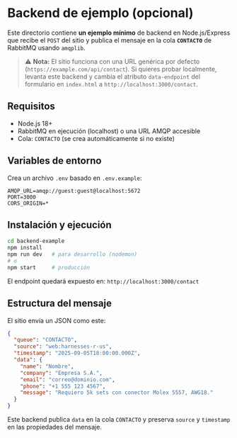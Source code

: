 # Backend de ejemplo (opcional)
Este directorio contiene **un ejemplo mínimo** de backend en Node.js/Express que recibe el `POST` del sitio y publica el mensaje en la cola **`CONTACTO`** de RabbitMQ usando `amqplib`.

> ⚠️ **Nota:** El sitio funciona con una URL genérica por defecto (`https://example.com/api/contact`). Si quieres probar localmente, levanta este backend y cambia el atributo `data-endpoint` del formulario en `index.html` a `http://localhost:3000/contact`.

## Requisitos
- Node.js 18+
- RabbitMQ en ejecución (localhost) o una URL AMQP accesible
- Cola: `CONTACTO` (se crea automáticamente si no existe)

## Variables de entorno
Crea un archivo `.env` basado en `.env.example`:

```env
AMQP_URL=amqp://guest:guest@localhost:5672
PORT=3000
CORS_ORIGIN=*
```

## Instalación y ejecución

```bash
cd backend-example
npm install
npm run dev   # para desarrollo (nodemon)
# o
npm start     # producción
```

El endpoint quedará expuesto en: `http://localhost:3000/contact`

## Estructura del mensaje
El sitio envía un JSON como este:

```json
{
  "queue": "CONTACTO",
  "source": "web:harnesses-r-us",
  "timestamp": "2025-09-05T18:00:00.000Z",
  "data": {
    "name": "Nombre",
    "company": "Empresa S.A.",
    "email": "correo@dominio.com",
    "phone": "+1 555 123 4567",
    "message": "Requiero 5k sets con conector Molex 5557, AWG18."
  }
}
```

Este backend publica `data` en la cola `CONTACTO` y preserva `source` y `timestamp` en las propiedades del mensaje.
